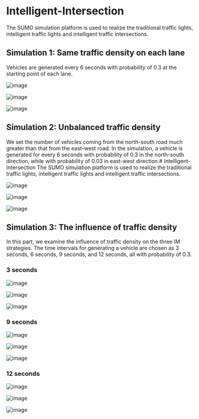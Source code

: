 # Intelligent-Intersection
The SUMO simulation platform is used to realize the traditional traffic lights, intelligent traffic lights and intelligent traffic intersections.

## Simulation 1: Same traffic density on each lane
Vehicles are generated every 6 seconds with probability of 0.3 at the starting point of each lane. 

![image](https://github.com/TianzhenLi/Intelligent-Intersection/blob/master/gif/simulation1/traditional-light.gif "traditional-light")

![image](https://github.com/TianzhenLi/Intelligent-Intersection/blob/master/gif/simulation1/intelligent-light.gif "intelligent-light")

![image](https://github.com/TianzhenLi/Intelligent-Intersection/blob/master/gif/simulation1/intelligent-intersection.gif "intelligent-intersection")

## Simulation 2: Unbalanced traffic density
We set the number of vehicles coming from the north-south road much greater than that from the east-west road. In the simulation, a vehicle is generated for every 6 seconds with probability of 0.3 in the north-south direction, while with probability of 0.03 in east-west direction.# Intelligent-Intersection
The SUMO simulation platform is used to realize the traditional traffic lights, intelligent traffic lights and intelligent traffic intersections.

![image](https://github.com/TianzhenLi/Intelligent-Intersection/blob/master/gif/simulation2/traditional-light.gif "traditional-light")

![image](https://github.com/TianzhenLi/Intelligent-Intersection/blob/master/gif/simulation2/intelligent-light.gif "intelligent-light")

![image](https://github.com/TianzhenLi/Intelligent-Intersection/blob/master/gif/simulation2/intelligent-intersection.gif "intelligent-intersection")

## Simulation 3: The influence of traffic density
In this part, we examine the influence of traffic density on the three IM strategies. The time intervals for generating a
vehicle are chosen as 3 seconds, 6 seconds, 9 seconds, and 12 seconds, all with probability of 0.3.

### 3 seconds
![image](https://github.com/TianzhenLi/Intelligent-Intersection/blob/master/gif/simulation3/3s/traditional-light.gif "traditional-light") 

![image](https://github.com/TianzhenLi/Intelligent-Intersection/blob/master/gif/simulation3/3s/intelligent-light.gif "intelligent-light")

![image](https://github.com/TianzhenLi/Intelligent-Intersection/blob/master/gif/simulation3/3s/intelligent-intersection.gif "intelligent-intersection")

### 9 seconds

![image](https://github.com/TianzhenLi/Intelligent-Intersection/blob/master/gif/simulation3/9s/traditional-light.gif "traditional-light") 

![image](https://github.com/TianzhenLi/Intelligent-Intersection/blob/master/gif/simulation3/9s/intelligent-light.gif "intelligent-light")

![image](https://github.com/TianzhenLi/Intelligent-Intersection/blob/master/gif/simulation3/9s/intelligent-intersection.gif "intelligent-intersection")

### 12 seconds

![image](https://github.com/TianzhenLi/Intelligent-Intersection/blob/master/gif/simulation3/12s/traditional-light.gif "traditional-light") 

![image](https://github.com/TianzhenLi/Intelligent-Intersection/blob/master/gif/simulation3/12s/intelligent-light.gif "intelligent-light")

![image](https://github.com/TianzhenLi/Intelligent-Intersection/blob/master/gif/simulation3/12s/intelligent-intersection.gif "intelligent-intersection")
